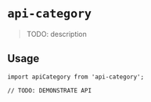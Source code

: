 # `api-category`

> TODO: description

## Usage

```
import apiCategory from 'api-category';

// TODO: DEMONSTRATE API
```
